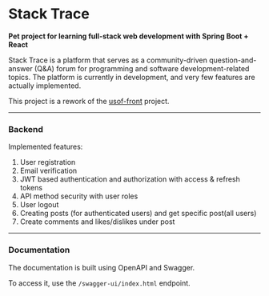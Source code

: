 # Stack Trace 
**Pet project for learning full-stack web development with Spring Boot + React**

Stack Trace is a platform that serves as a community-driven question-and-answer (Q&A) 
forum for programming and software development-related topics. The platform is currently 
in development, and very few features are actually implemented. 

This project is a rework of the [usof-front](https://github.com/Serg192/usof-front) project.

---
### Backend
Implemented features: 
1. User registration
2. Email verification
3. JWT based authentication and authorization with access & refresh tokens
4. API method security with user roles
5. User logout
6. Creating posts (for authenticated users) and get specific post(all users)
7. Create comments and likes/dislikes under post
---
### Documentation
The documentation is built using OpenAPI and Swagger.

To access it, use the `/swagger-ui/index.html` endpoint.